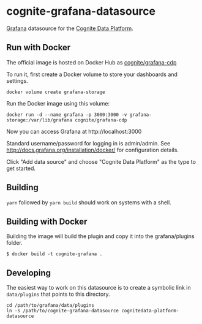 # cognite-grafana-datasource

[Grafana](https://grafana.com/) datasource for the
[Cognite Data Platform](https://cognite.com/).

## Run with Docker

The official image is hosted on Docker Hub as
[cognite/grafana-cdp](https://hub.docker.com/r/cognite/grafana-cdp/)

To run it, first create a Docker volume to store your dashboards
and settings.

`docker volume create grafana-storage`

Run the Docker image using this volume:

`docker run -d --name grafana -p 3000:3000 -v grafana-storage:/var/lib/grafana cognite/grafana-cdp`

Now you can access Grafana at http://localhost:3000

Standard username/password for logging in is admin/admin. See
http://docs.grafana.org/installation/docker/ for configuration details.

Click "Add data source" and choose "Cognite Data Platform" as the type
to get started.

## Building

`yarn` followed by `yarn build` should work on systems with a shell.

## Building with Docker

Building the image will build the plugin and copy it into the grafana/plugins folder.

`$ docker build -t cognite-grafana .`

## Developing

The easiest way to work on this datasource is to create a symbolic link
in `data/plugins` that points to this directory.

```shell
cd /path/to/grafana/data/plugins
ln -s /path/to/cognite-grafana-datasource cognitedata-platform-datasource
```
